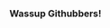 ### Wassup Githubbers!

<!--
**pepsicolacat/pepsicolacat** is a ✨ _special_ ✨ repository because its `README.md` (this file) appears on your GitHub profile.

Here are some ideas to get you started:

- 🔭 I’m currently working on a top secret project
- 🌱 I’m currently learning about design
- 👯 I’m looking to collaborate on projects
- 🤔 I’m looking for help with coding
- 💬 Ask me about anything
- 📫 How to reach me: hmu
- 😄 Pronouns: she/her
- ⚡ Fun fact: i dont know how to use github!
-->
